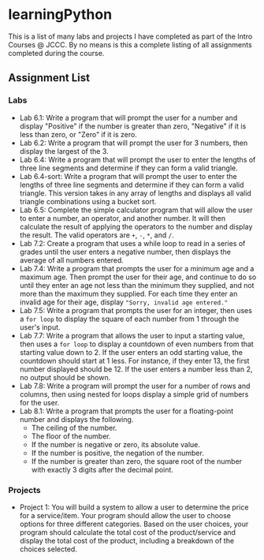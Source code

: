 # learningPython
This is a list of many labs and projects I have completed as part of the Intro Courses @ JCCC. By no means is this a complete listing of all assignments completed during the course.  

## Assignment List

### Labs
- Lab 6.1: Write a program that will prompt the user for a number and display "Positive" if the number is greater than zero, "Negative" if it is less than zero, or "Zero" if it is zero.
- Lab 6.2: Write a program that will prompt the user for 3 numbers, then display the largest of the 3. 
- Lab 6.4: Write a program that will prompt the user to enter the lengths of three line segments and determine if they can form a valid triangle.
- Lab 6.4-sort: Write a program that will prompt the user to enter the lengths of three line segments and determine if they can form a valid triangle. This version takes in any array of lengths and displays all valid triangle combinations using a bucket sort. 
- Lab 6.5: Complete the simple calculator program that will allow the user to enter a number, an operator, and another number. It will then calculate the result of applying the operators to the number and display the result. The valid operators are `+`, `-`, `*`, and `/`.
- Lab 7.2: Create a program that uses a while loop to read in a series of grades until the user enters a negative number, then displays the average of all numbers entered.
- Lab 7.4: Write a program that prompts the user for a minimum age and a maximum age. Then prompt the user for their age, and continue to do so until they enter an age not less than the minimum they supplied, and not more than the maximum they supplied. For each time they enter an invalid age for their age, display `"Sorry, invalid age entered."`
- Lab 7.5: Write a program that prompts the user for an integer, then uses a `for loop` to display the square of each number from 1 through the user's input. 
- Lab 7.7: Write a program that allows the user to input a starting value, then uses a `for loop` to display a countdown of even numbers from that starting value down to 2. If the user enters an odd starting value, the countdown should start at 1 less. For instance, if they enter 13, the first number displayed should be 12. If the user enters a number less than 2, no output should be
shown.
- Lab 7.8: Write a program will prompt the user for a number of rows and columns, then using nested for loops display a simple grid of numbers for the user.
- Lab 8.1: Write a program that prompts the user for a floating-point number and displays the following.
    - The ceiling of the number.
    - The floor of the number.
    - If the number is negative or zero, its absolute value.
    - If the number is positive, the negation of the number.
    - If the number is greater than zero, the square root of the number with exactly 3 digits after the decimal point.

### Projects
- Project 1: You will build a system to allow a user to determine the price for a service/item. Your program should allow the user to choose options for three different categories.  Based on the user choices, your program should calculate the total cost of the product/service and display the total cost of the product, including a breakdown of the choices selected.

